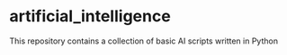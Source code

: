 # artificial_intelligence
This repository contains a collection of basic AI scripts written in Python
